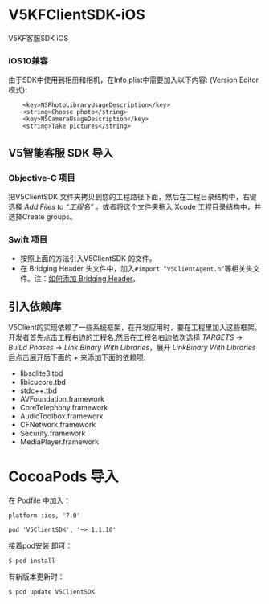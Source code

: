 # V5KFClientSDK-iOS
V5KF客服SDK iOS

### iOS10兼容
由于SDK中使用到相册和相机，在Info.plist中需要加入以下内容:
(Version Editor模式):

```
	<key>NSPhotoLibraryUsageDescription</key>
	<string>Choose photo</string>
	<key>NSCameraUsageDescription</key>
	<string>Take pictures</string>
```

## V5智能客服 SDK 导入

### Objective-C 项目

把V5ClientSDK 文件夹拷贝到您的工程路径下面，然后在工程目录结构中，右键选择 *Add Files to “工程名”* 。或者将这个文件夹拖入 Xcode 工程目录结构中，并选择Create groups。

### Swift 项目

* 按照上面的方法引入V5ClientSDK 的文件。
* 在 Bridging Header 头文件中，加入`#import “V5ClientAgent.h”`等相关头文件。注：[如何添加 Bridging Header](http://bencoding.com/2015/04/15/adding-a-swift-bridge-header-manually/)。

## 引入依赖库

V5Client的实现依赖了一些系统框架，在开发应用时，要在工程里加入这些框架。开发者首先点击工程右边的工程名,然后在工程名右边依次选择 *TARGETS* -> *BuiLd Phases* -> *Link Binary With Libraries*，展开 *LinkBinary With Libraries* 后点击展开后下面的 *+* 来添加下面的依赖项:

- libsqlite3.tbd
- libicucore.tbd
- stdc++.tbd
- AVFoundation.framework
- CoreTelephony.framework
- AudioToolbox.framework
- CFNetwork.framework
- Security.framework
- MediaPlayer.framework

# CocoaPods 导入

在 Podfile 中加入：

```
platform :ios, '7.0'

pod 'V5ClientSDK', '~> 1.1.10'
```

接着pod安装 即可：

```
$ pod install
```

有新版本更新时：

```
$ pod update V5ClientSDK
```
